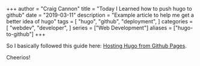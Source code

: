 +++
author = "Craig Cannon"
title = "Today I Learned how to push hugo to github"
date = "2019-03-11"
description = "Example article to help me get a better idea of hugo"
tags = [
    "hugo",
    "github",
    "deployment",
]
categories = [
    "webdev",
    "developer",
]
series = ["Web Development"]
aliases = ["hugo-to-github"]
+++

So I basically followed this guide here: [Hosting Hugo from Github Pages](https://gohugo.io/hosting-and-deployment/hosting-on-github/). 

Cheerios!